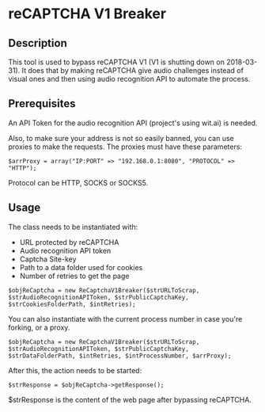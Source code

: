 # reCAPTCHA V1 Breaker

## Description
This tool is used to bypass reCAPTCHA V1 (V1 is shutting down on 2018-03-31). It does that by making reCAPTCHA give audio
challenges instead of visual ones and then using audio recognition API to automate the process. 

## Prerequisites
An API Token for the audio recognition API (project's using wit.ai) is needed.

Also, to make sure your address is not so easily banned, you can use proxies to make the requests.
The proxies must have these parameters:
```
$arrProxy = array("IP:PORT" => "192.168.0.1:8080", "PROTOCOL" => "HTTP");
```
Protocol can be HTTP, SOCKS or SOCKS5.

## Usage
The class needs to be instantiated with:
- URL protected by reCAPTCHA
- Audio recognition API token
- Captcha Site-key
- Path to a data folder used for cookies
- Number of retries to get the page
```
$objReCaptcha = new ReCaptchaV1Breaker($strURLToScrap, $strAudioRecognitionAPIToken, $strPublicCaptchaKey, $strCookiesFolderPath, $intRetries);
```
You can also instantiate with the current process number in case you're forking, or a proxy. 
```
$objReCaptcha = new ReCaptchaV1Breaker($strURLToScrap, $strAudioRecognitionAPIToken, $strPublicCaptchaKey, $strDataFolderPath, $intRetries, $intProcessNumber, $arrProxy);
```

After this, the action needs to be started:
```
$strResponse = $objReCaptcha->getResponse();
```
$strResponse is the content of the web page after bypassing reCAPTCHA.